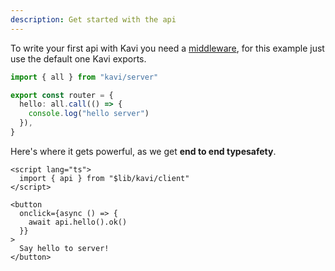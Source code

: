 ```yaml
---
description: Get started with the api
---
```


To write your first api with Kavi you need a [middleware](/docs/general/middlewares), for this example just use the default one Kavi exports.

```ts file=server.ts
import { all } from "kavi/server"

export const router = {
  hello: all.call(() => {
    console.log("hello server")
  }),
}
```

Here's where it gets powerful, as we get **end to end typesafety**.

```svelte file=+page.svelte
<script lang="ts">
  import { api } from "$lib/kavi/client"
</script>

<button
  onclick={async () => {
    await api.hello().ok()
  }}
>
  Say hello to server!
</button>
```
